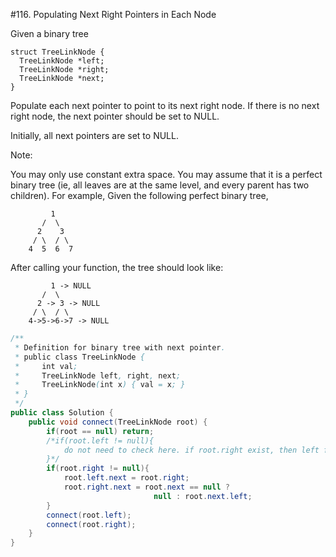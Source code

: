#116. Populating Next Right Pointers in Each Node

Given a binary tree

    struct TreeLinkNode {
      TreeLinkNode *left;
      TreeLinkNode *right;
      TreeLinkNode *next;
    }
Populate each next pointer to point to its next right node. If there is no next right node, the next pointer should be set to NULL.

Initially, all next pointers are set to NULL.

Note:

You may only use constant extra space.
You may assume that it is a perfect binary tree (ie, all leaves are at the same level, and every parent has two children).
For example,
Given the following perfect binary tree,
```
         1
       /  \
      2    3
     / \  / \
    4  5  6  7
```

After calling your function, the tree should look like:

```
         1 -> NULL
       /  \
      2 -> 3 -> NULL
     / \  / \
    4->5->6->7 -> NULL
```

```java
/**
 * Definition for binary tree with next pointer.
 * public class TreeLinkNode {
 *     int val;
 *     TreeLinkNode left, right, next;
 *     TreeLinkNode(int x) { val = x; }
 * }
 */
public class Solution {
    public void connect(TreeLinkNode root) {
        if(root == null) return;
        /*if(root.left != null){
            do not need to check here. if root.right exist, then left for sure exist.
        }*/
        if(root.right != null){
            root.left.next = root.right;
            root.right.next = root.next == null ?
                                null : root.next.left;
        }
        connect(root.left);
        connect(root.right);
    }
}
```